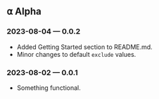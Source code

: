## ⍺ Alpha

### 2023-08-04 — 0.0.2
- Added Getting Started section to README.md.
- Minor changes to default `exclude` values.

### 2023-08-02 — 0.0.1
- Something functional.

